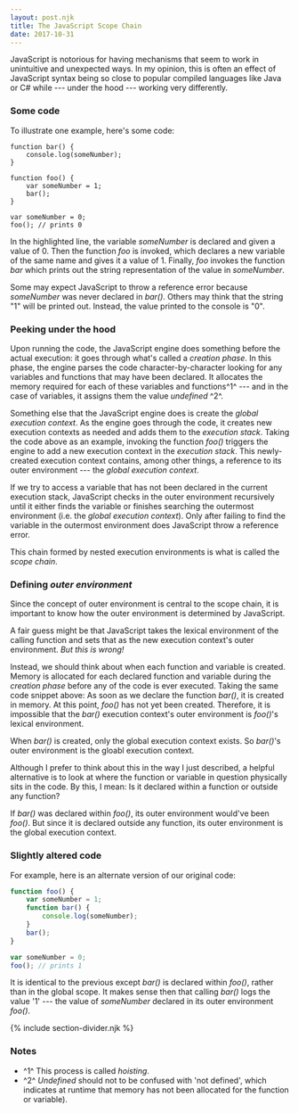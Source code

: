 ```yaml
---
layout: post.njk
title: The JavaScript Scope Chain
date: 2017-10-31
---
```


JavaScript is notorious for having mechanisms that seem to work in unintuitive and unexpected ways. In my opinion, this is often an effect of JavaScript syntax being so close to popular compiled languages like Java or C# while --- under the hood --- working very differently.

### Some code

To illustrate one example, here's some code:

```javascript/9
function bar() {
    console.log(someNumber);
}

function foo() {
    var someNumber = 1;
    bar();
}

var someNumber = 0;
foo(); // prints 0
```

In the highlighted line, the variable *someNumber* is declared and given a value of 0. Then the function *foo* is invoked, which declares a new variable of the same name and gives it a value of 1. Finally, *foo* invokes the function *bar* which prints out the string representation of the value in *someNumber*.

Some may expect JavaScript to throw a reference error because *someNumber* was never declared in *bar()*. Others may think that the string "1" will be printed out. Instead, the value printed to the console is "0".

### Peeking under the hood

Upon running the code, the JavaScript engine does something before the actual execution: it goes through what's called a *creation phase*. In this phase, the engine parses the code character-by-character looking for any variables and functions that may have been declared. It allocates the memory required for each of these variables and functions^1^ --- and in the case of variables, it assigns them the value *undefined* ^2^.

Something else that the JavaScript engine does is create the *global execution context*. As the engine goes through the code, it creates new execution contexts as needed and adds them to the *execution stack*. Taking the code above as an example, invoking the function *foo()* triggers the engine to add a new execution context in the *execution stack*. This newly-created execution context contains, among other things, a reference to its outer environment --- the *global execution context*.

If we try to access a variable that has not been declared in the current execution stack, JavaScript checks in the outer environment recursively until it either finds the variable or finishes searching the outermost environment (i.e. the *global execution context*). Only after failing to find the variable in the outermost environment does JavaScript throw a reference error.

This chain formed by nested execution environments is what is called the *scope chain*.

### Defining *outer environment*

Since the concept of outer environment is central to the scope chain, it is important to know how the outer environment is determined by JavaScript.

A fair guess might be that JavaScript takes the lexical environment of the calling function and sets that as the new execution context's outer environment. *But this is wrong!*

Instead, we should think about when each function and variable is created. Memory is allocated for each declared function and variable during the *creation phase* before any of the code is ever executed. Taking the same code snippet above: As soon as we declare the function *bar()*, it is created in memory. At this point, *foo()* has not yet been created. Therefore, it is impossible that the *bar()* execution context's outer environment is *foo()*'s lexical environment.

When *bar()* is created, only the global execution context exists. So *bar()*'s outer environment is the gloabl execution context.

Although I prefer to think about this in the way I just described, a helpful alternative is to look at where the function or variable in question physically sits in the code. By this, I mean: Is it declared within a function or outside any function?

If *bar()* was declared within *foo()*, its outer environment would've been *foo()*. But since it is declared outside any function, its outer environment is the global execution context.

### Slightly altered code

For example, here is an alternate version of our original code:

```javascript
function foo() {
    var someNumber = 1;
    function bar() {
        console.log(someNumber);
    }
    bar();
}

var someNumber = 0;
foo(); // prints 1
```

It is identical to the previous except *bar()* is declared within *foo()*, rather than in the global scope. It makes sense then that calling *bar()* logs the value '1' --- the value of *someNumber* declared in its outer environment *foo()*.

{% include section-divider.njk %}

### Notes

- ^1^ This process is called *hoisting*.
- ^2^ *Undefined* should not to be confused with 'not defined', which indicates at runtime that memory has not been allocated for the function or variable).